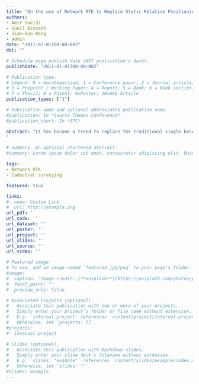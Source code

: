 ```yaml
---
title: "On the use of Network RTK to Replace Static Relative Positioning for Geodetic GPS Surveys"
authors:
- Amir Saeidi
- Sunil Bisnath
- Jian-Guo Wang 
- admin
date: "2011-07-01T00:00:00Z"
doi: ""

# Schedule page publish date (NOT publication's date).
publishDate: "2011-01-01T00:00:00Z"

# Publication type.
# Legend: 0 = Uncategorized; 1 = Conference paper; 2 = Journal article;
# 3 = Preprint / Working Paper; 4 = Report; 5 = Book; 6 = Book section;
# 7 = Thesis; 8 = Patent; 9=Poster; 10=Web Article
publication_types: ["1"]

# Publication name and optional abbreviated publication name.
#publication: In *Source Themes Conference*
#publication_short: In *STC*

abstract: "It has become a trend to replace the traditional single baseline RTK approach by using network RTK services, whilst there is still lack of authoritative guidelines and specifications with this most recent development of GNSS positioning. For this purpose, the Ministry of Transportation of Ontario (MTO), Canada is interested in the performance, as well as specifications and guidelines, for the use of network RTK services in southern and eastern Ontario in control and engineering surveys with three existing network RTK services in that area. This manuscript presents a brief summary of our studies in evaluating the performance of each network RTK service and developing specifications for the use of network RTK in control and engineering surveys. Hundreds of hours of network RTK data were collected from three over lapping network in southern and eastern Ontario. The performance metrics evaluated include: measurement availability, time to first fix, position precision, accuracy, long-term repeatability, solution integrity, and moving average filtering.A subset of results from the data analysis is described, along with the discussion of all of issues and suggestion of potential network RTK field procedures.
"

# Summary. An optional shortened abstract.
#summary: Lorem ipsum dolor sit amet, consectetur adipiscing elit. Duis posuere tellus ac convallis placerat. Proin tincidunt magna sed ex sollicitudin condimentum.

tags:
- Network RTK
- Cadastral surveying

featured: true

links:
#- name: Custom Link
#  url: http://example.org
url_pdf: ''
url_code: ''
url_dataset: ''
url_poster: ''
url_project: ''
url_slides: ''
url_source: ''
url_video: ''

# Featured image
# To use, add an image named `featured.jpg/png` to your page's folder. 
#image:
#  caption: 'Image credit: [**Unsplash**](https://unsplash.com/photos/pLCdAaMFLTE)'
#  focal_point: ""
#  preview_only: false

# Associated Projects (optional).
#   Associate this publication with one or more of your projects.
#   Simply enter your project's folder or file name without extension.
#   E.g. `internal-project` references `content/project/internal-project/index.md`.
#   Otherwise, set `projects: []`.
#projects:
#- internal-project

# Slides (optional).
#   Associate this publication with Markdown slides.
#   Simply enter your slide deck's filename without extension.
#   E.g. `slides: "example"` references `content/slides/example/index.md`.
#   Otherwise, set `slides: ""`.
#slides: example
---
```


